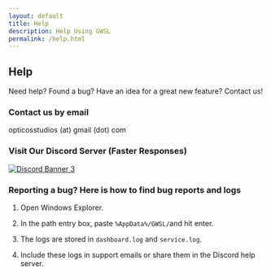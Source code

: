 ```yaml
---
layout: default
title: Help
description: Help Using GWSL
permalink: /help.html
---
```


## Help

Need help? Found a bug? Have an idea for a great new feature? Contact us!

### Contact us by email

opticosstudios (at) gmail (dot) com

### Visit Our Discord Server (Faster Responses)

[![Discord Banner 3](https://discord.com/api/guilds/618185330289541130/widget.png?style=banner3)](https://discord.gg/VkvNgkH)


### Reporting a bug? Here is how to find bug reports and logs

1.  Open Windows Explorer.

2.  In the path entry box, paste ```%AppData%/GWSL/```and hit enter.

3.  The logs are stored in ```dashboard.log``` and ```service.log```.

4.  Include these logs in support emails or share them in the Discord help server.


